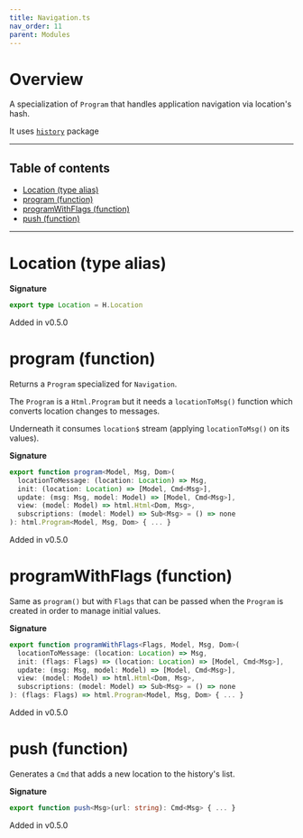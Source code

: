 ```yaml
---
title: Navigation.ts
nav_order: 11
parent: Modules
---
```


# Overview

A specialization of `Program` that handles application navigation via location's hash.

It uses [`history`](https://github.com/ReactTraining/history) package

---

<h2 class="text-delta">Table of contents</h2>

- [Location (type alias)](#location-type-alias)
- [program (function)](#program-function)
- [programWithFlags (function)](#programwithflags-function)
- [push (function)](#push-function)

---

# Location (type alias)

**Signature**

```ts
export type Location = H.Location
```

Added in v0.5.0

# program (function)

Returns a `Program` specialized for `Navigation`.

The `Program` is a `Html.Program` but it needs a `locationToMsg()` function which converts location changes to messages.

Underneath it consumes `location$` stream (applying `locationToMsg()` on its values).

**Signature**

```ts
export function program<Model, Msg, Dom>(
  locationToMessage: (location: Location) => Msg,
  init: (location: Location) => [Model, Cmd<Msg>],
  update: (msg: Msg, model: Model) => [Model, Cmd<Msg>],
  view: (model: Model) => html.Html<Dom, Msg>,
  subscriptions: (model: Model) => Sub<Msg> = () => none
): html.Program<Model, Msg, Dom> { ... }
```

Added in v0.5.0

# programWithFlags (function)

Same as `program()` but with `Flags` that can be passed when the `Program` is created in order to manage initial values.

**Signature**

```ts
export function programWithFlags<Flags, Model, Msg, Dom>(
  locationToMessage: (location: Location) => Msg,
  init: (flags: Flags) => (location: Location) => [Model, Cmd<Msg>],
  update: (msg: Msg, model: Model) => [Model, Cmd<Msg>],
  view: (model: Model) => html.Html<Dom, Msg>,
  subscriptions: (model: Model) => Sub<Msg> = () => none
): (flags: Flags) => html.Program<Model, Msg, Dom> { ... }
```

Added in v0.5.0

# push (function)

Generates a `Cmd` that adds a new location to the history's list.

**Signature**

```ts
export function push<Msg>(url: string): Cmd<Msg> { ... }
```

Added in v0.5.0

